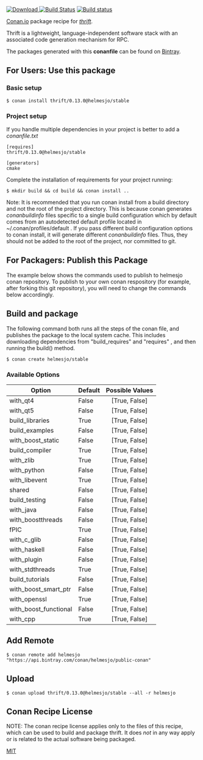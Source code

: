 [![Download](https://api.bintray.com/packages/helmesjo/public-conan/thrift%3Ahelmesjo/images/download.svg) ](https://bintray.com/helmesjo/public-conan/thrift%3Ahelmesjo/_latestVersion)
[![Build Status](https://travis-ci.org/helmesjo/conan-thrift.svg?branch=stable%2F0.13.0)](https://travis-ci.org/helmesjo/conan-thrift)
[![Build status](https://ci.appveyor.com/api/projects/status/github/helmesjo/conan-thrift?branch=stable%2F0.13.0&svg=true)](https://ci.appveyor.com/project/helmesjo/conan-thrift)

[Conan.io](https://conan.io) package recipe for [*thrift*](https://thrift.apache.org/).

Thrift is a lightweight,                     language-independent software                     stack with an associated code                     generation mechanism for RPC.

The packages generated with this **conanfile** can be found on [Bintray](https://bintray.com/helmesjo/public-conan/thrift%3Ahelmesjo).

## For Users: Use this package

### Basic setup

    $ conan install thrift/0.13.0@helmesjo/stable

### Project setup

If you handle multiple dependencies in your project is better to add a *conanfile.txt*

    [requires]
    thrift/0.13.0@helmesjo/stable

    [generators]
    cmake

Complete the installation of requirements for your project running:

    $ mkdir build && cd build && conan install ..

Note: It is recommended that you run conan install from a build directory and not the root of the project directory.  This is because conan generates *conanbuildinfo* files specific to a single build configuration which by default comes from an autodetected default profile located in ~/.conan/profiles/default .  If you pass different build configuration options to conan install, it will generate different *conanbuildinfo* files.  Thus, they should not be added to the root of the project, nor committed to git.

## For Packagers: Publish this Package

The example below shows the commands used to publish to helmesjo conan repository. To publish to your own conan respository (for example, after forking this git repository), you will need to change the commands below accordingly.

## Build and package

The following command both runs all the steps of the conan file, and publishes the package to the local system cache.  This includes downloading dependencies from "build_requires" and "requires" , and then running the build() method.

    $ conan create helmesjo/stable


### Available Options
| Option        | Default | Possible Values  |
| ------------- |:----------------- |:------------:|
| with_qt4      | False |  [True, False] |
| with_qt5      | False |  [True, False] |
| build_libraries      | True |  [True, False] |
| build_examples      | False |  [True, False] |
| with_boost_static      | False |  [True, False] |
| build_compiler      | True |  [True, False] |
| with_zlib      | True |  [True, False] |
| with_python      | False |  [True, False] |
| with_libevent      | True |  [True, False] |
| shared      | False |  [True, False] |
| build_testing      | False |  [True, False] |
| with_java      | False |  [True, False] |
| with_boostthreads      | False |  [True, False] |
| fPIC      | True |  [True, False] |
| with_c_glib      | False |  [True, False] |
| with_haskell      | False |  [True, False] |
| with_plugin      | False |  [True, False] |
| with_stdthreads      | True |  [True, False] |
| build_tutorials      | False |  [True, False] |
| with_boost_smart_ptr      | False |  [True, False] |
| with_openssl      | True |  [True, False] |
| with_boost_functional      | False |  [True, False] |
| with_cpp      | True |  [True, False] |

## Add Remote

    $ conan remote add helmesjo "https://api.bintray.com/conan/helmesjo/public-conan"

## Upload

    $ conan upload thrift/0.13.0@helmesjo/stable --all -r helmesjo


## Conan Recipe License

NOTE: The conan recipe license applies only to the files of this recipe, which can be used to build and package thrift.
It does *not* in any way apply or is related to the actual software being packaged.

[MIT](https://github.com/helmesjo/conan-thrift/blob/testing/0.13.0/LICENSE)
